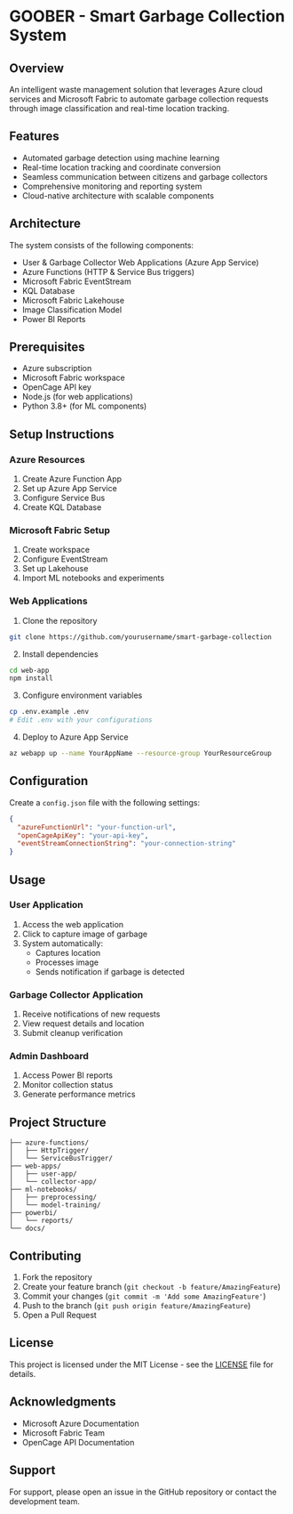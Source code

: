 # GOOBER - Smart Garbage Collection System

## Overview
An intelligent waste management solution that leverages Azure cloud services and Microsoft Fabric to automate garbage collection requests through image classification and real-time location tracking.

## Features
- Automated garbage detection using machine learning
- Real-time location tracking and coordinate conversion
- Seamless communication between citizens and garbage collectors
- Comprehensive monitoring and reporting system
- Cloud-native architecture with scalable components

## Architecture
The system consists of the following components:
- User & Garbage Collector Web Applications (Azure App Service)
- Azure Functions (HTTP & Service Bus triggers)
- Microsoft Fabric EventStream
- KQL Database
- Microsoft Fabric Lakehouse
- Image Classification Model
- Power BI Reports

## Prerequisites
- Azure subscription
- Microsoft Fabric workspace
- OpenCage API key
- Node.js (for web applications)
- Python 3.8+ (for ML components)

## Setup Instructions

### Azure Resources
1. Create Azure Function App
2. Set up Azure App Service
3. Configure Service Bus
4. Create KQL Database

### Microsoft Fabric Setup
1. Create workspace
2. Configure EventStream
3. Set up Lakehouse
4. Import ML notebooks and experiments

### Web Applications
1. Clone the repository
```bash
git clone https://github.com/yourusername/smart-garbage-collection
```

2. Install dependencies
```bash
cd web-app
npm install
```

3. Configure environment variables
```bash
cp .env.example .env
# Edit .env with your configurations
```

4. Deploy to Azure App Service
```bash
az webapp up --name YourAppName --resource-group YourResourceGroup
```

## Configuration
Create a `config.json` file with the following settings:
```json
{
  "azureFunctionUrl": "your-function-url",
  "openCageApiKey": "your-api-key",
  "eventStreamConnectionString": "your-connection-string"
}
```

## Usage

### User Application
1. Access the web application
2. Click to capture image of garbage
3. System automatically:
   - Captures location
   - Processes image
   - Sends notification if garbage is detected

### Garbage Collector Application
1. Receive notifications of new requests
2. View request details and location
3. Submit cleanup verification

### Admin Dashboard
1. Access Power BI reports
2. Monitor collection status
3. Generate performance metrics

## Project Structure
```
├── azure-functions/
│   ├── HttpTrigger/
│   └── ServiceBusTrigger/
├── web-apps/
│   ├── user-app/
│   └── collector-app/
├── ml-notebooks/
│   ├── preprocessing/
│   └── model-training/
├── powerbi/
│   └── reports/
└── docs/
```

## Contributing
1. Fork the repository
2. Create your feature branch (`git checkout -b feature/AmazingFeature`)
3. Commit your changes (`git commit -m 'Add some AmazingFeature'`)
4. Push to the branch (`git push origin feature/AmazingFeature`)
5. Open a Pull Request

## License
This project is licensed under the MIT License - see the [LICENSE](LICENSE) file for details.

## Acknowledgments
- Microsoft Azure Documentation
- Microsoft Fabric Team
- OpenCage API Documentation

## Support
For support, please open an issue in the GitHub repository or contact the development team.
